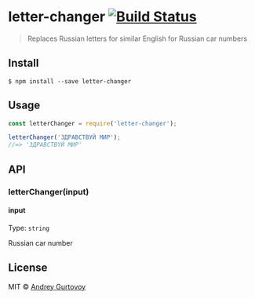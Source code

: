 # letter-changer [![Build Status](https://travis-ci.org/jt3k/letter-changer.svg?branch=master)](https://travis-ci.org/jt3k/letter-changer)

> Replaces Russian letters for similar English for Russian car numbers


## Install

```
$ npm install --save letter-changer
```


## Usage

```js
const letterChanger = require('letter-changer');

letterChanger('ЗДРАВСТВУЙ МИР');
//=> 'ЗДPABCTBYЙ MИP'
```


## API

### letterChanger(input)

#### input

Type: `string`

Russian car number

## License

MIT © [Andrey Gurtovoy](https://github.com/jt3k)

